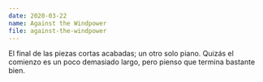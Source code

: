 ```yaml
---
date: 2020-03-22
name: Against the Windpower
file: against-the-windpower
---
```


El final de las piezas cortas acabadas; un otro solo piano. Quizás el comienzo es un poco demasiado largo, pero pienso que termina bastante bien.